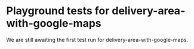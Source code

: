 # Playground tests for delivery-area-with-google-maps
We are still awaiting the first test run for delivery-area-with-google-maps.
